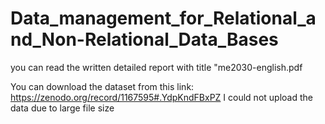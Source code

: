 # Data_management_for_Relational_and_Non-Relational_Data_Bases
you can read the written detailed report with title "me2030-english.pdf

You can download the dataset from this link: https://zenodo.org/record/1167595#.YdpKndFBxPZ
I could not upload the data due to large file size

